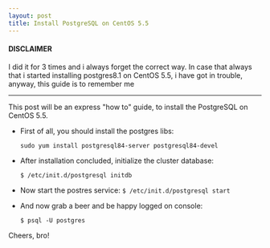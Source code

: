 ```yaml
--- 
layout: post
title: Install PostgreSQL on CentOS 5.5
---
```


#### DISCLAIMER

I did it for 3 times and i always forget the correct way. In case that always that i started installing postgres8.1 on CentOS 5.5, i have got in trouble, anyway, this guide is to remember me 

---

This post will be an express "how to" guide, to install the PostgreSQL on CentOS 5.5.

- First of all, you should install the postgres libs:

  ```sudo yum install postgresql84-server postgresql84-devel```

- After installation concluded, initialize the cluster database:

  ```$ /etc/init.d/postgresql initdb```

- Now start the postres service:
  ```$ /etc/init.d/postgresql start```
  
- And now grab a beer and be happy logged on console:

    ```$ psql -U postgres```

Cheers, bro!

